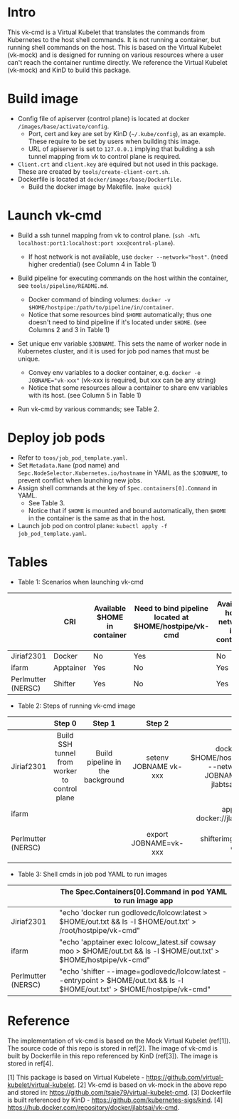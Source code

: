 # Intro
This vk-cmd is a Virtual Kubelet that translates the commands from Kubernetes to the host shell commands. It is not running a container, but running shell commands on the host. This is based on the Virtual Kubelet (vk-mock) and is designed for running on various resources where a user can't reach the container runtime directly. We reference the Virtual Kubelet (vk-mock) and KinD to build this package.

# Build image
- Config file of apiserver (control plane) is located at docker `/images/base/activate/config`. 
    - Port, cert and key are set by KinD (`~/.kube/config`), as an example. These require to be set by users when building this image.
    - URL of apiserver is set to `127.0.0.1` implying that building a ssh tunnel mapping from vk to control plane is required.
- `Client.crt` and `client.key` are equired but not used in this package. These are created by `tools/create-client-cert.sh`.
- Dockerfile is located at `docker/images/base/Dockerfile`.
    - Build the docker image by Makefile. (`make quick`)

# Launch vk-cmd
- Build a ssh tunnel mapping from vk to control plane. (`ssh -NfL localhost:port1:localhost:port xxx@control-plane`).
    - If host network is not available, use `docker --network="host"`. (need higher credential) (see Column 4 in Table 1)

- Build pipeline for executing commands on the host within the container, see `tools/pipeline/README.md`. 
    - Docker command of binding volumes: `docker -v $HOME/hostpipe:/path/to/pipeline/in/container`.
    - Notice that some resources bind `$HOME` automatically; thus one doesn't need to bind pipeline if it's located under `$HOME`. (see Columns 2 and 3 in Table 1)

- Set unique env variable `$JOBNAME`. This sets the name of worker node in Kubernetes cluster, and it is used for job pod names that must be unique.
    - Convey env variables to a docker container, e.g. `docker -e JOBNAME="vk-xxx"` (vk-xxx is required, but xxx can be any string)
    - Notice that some resources allow a container to share env variables with its host. (see Column 5 in Table 1)


- Run vk-cmd by various commands; see Table 2.

# Deploy job pods
- Refer to `toos/job_pod_template.yaml`.
- Set `Metadata.Name` (pod name) and `Sepc.NodeSelector.Kubernetes.io/hostname` in YAML as the `$JOBNAME`, to prevent conflict when launching new jobs.
- Assign shell commands at the key of `Spec.containers[0].Command` in YAML.
    - See Table 3.
    - Notice that if `$HOME` is mounted and bound automatically, then `$HOME` in the container is the same as that in the host.
- Launch job pod on control plane: `kubectl apply -f job_pod_template.yaml`.

    

# Tables
- Table 1: Scenarios when launching vk-cmd

|                    | CRI       | Available $HOME in container | Need to bind pipeline located at $HOME/hostpipe/vk-cmd | Available host network in container | Available env variables from host shell |
|--------------------|-----------|------------------------------|---------------------------------------------------------|-------------------------------------|-----------------------------------------|
| Jiriaf2301         | Docker    | No                           | Yes                           | No                                  | No                                      |
| ifarm              | Apptainer | Yes                          | No                                                      | Yes                                 | Yes                                     |
| Perlmutter (NERSC) | Shifter   | Yes                          | No                                                      | Yes                                 | Yes                                     |

- Table 2: Steps of running vk-cmd image

|                    |                     Step 0                    |              Step 1              |         Step 2        |                                                  Step 3                                                 |                        Step 4                        |
|--------------------|:---------------------------------------------:|:--------------------------------:|:---------------------:|:-------------------------------------------------------------------------------------------------------:|:----------------------------------------------------:|
| Jiriaf2301         | Build SSH tunnel from worker to control plane | Build pipeline in the background | setenv JOBNAME vk-xxx | docker run -d -v $HOME/hostpipe:/root/hostpipe --network="host" -e JOBNAME=$JOBNAME jlabtsai/vk-cmd:tag |                                                      |
| ifarm              |                                               |                                  |                       | apptainer run docker://jlabtsai/vk-cmd:tag                                                              |                                                      |
| Perlmutter (NERSC) |                                               |                                  | export JOBNAME=vk-xxx | shifterimg pull jlabtsai/vk-cmd:tag                                                                     | shifter --image=jlabtsai/vk-cmd:tag --entrypoint |



- Table 3: Shell cmds in job pod YAML to run images

|                    | The Spec.Containers[0].Command in pod YAML to run image app                                                             |
|--------------------|-------------------------------------------------------------------------------------------------|
| Jiriaf2301         | "echo 'docker run godlovedc/lolcow:latest > $HOME/out.txt && ls -l $HOME/out.txt' > /root/hostpipe/vk-cmd"                               |
| ifarm              | "echo 'apptainer exec lolcow_latest.sif cowsay moo > $HOME/out.txt && ls -l $HOME/out.txt' > $HOME/hostpipe/vk-cmd"    |
| Perlmutter (NERSC) | "echo 'shifter --image=godlovedc/lolcow:latest --entrypoint > $HOME/out.txt && ls -l $HOME/out.txt' > $HOME/hostpipe/vk-cmd" |



# Reference
The implementation of vk-cmd is based on the Mock Virtual Kubelet (ref[1]). The source code of this repo is stored in ref[2]. The image of vk-cmd is built by Dockerfile in this repo referenced by KinD (ref[3]). The image is stored in ref[4].

[1] This package is based on Virtual Kubelete - https://github.com/virtual-kubelet/virtual-kubelet.
[2] Vk-cmd is based on vk-mock in the above repo and stored in: https://github.com/tsaie79/virtual-kubelet-cmd.
[3] Dockerfile is built referenced by KinD - https://github.com/kubernetes-sigs/kind.
[4] https://hub.docker.com/repository/docker/jlabtsai/vk-cmd.
